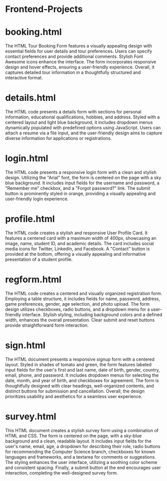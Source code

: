 # Frontend-Projects


# booking.html
The HTML Tour Booking Form features a visually appealing design with essential fields for user details and tour preferences. Users can specify contact preferences and provide additional comments. Stylish Font Awesome icons enhance the interface. The form incorporates responsive design and hover effects, ensuring a user-friendly experience. Overall, it captures detailed tour information in a thoughtfully structured and interactive format.

# details.html
The HTML code presents a details form with sections for personal information, educational qualifications, hobbies, and address. Styled with a centered layout and light blue background, it includes dropdown menus dynamically populated with predefined options using JavaScript. Users can attach a resume via a file input, and the user-friendly design aims to capture diverse information for applications or registrations.

# login.html
The HTML code presents a responsive login form with a clean and stylish design. Utilizing the "Arial" font, the form is centered on the page with a sky blue background. It includes input fields for the username and password, a "Remember me" checkbox, and a "Forgot password?" link. The submit button is prominently styled in orange, providing a visually appealing and user-friendly login experience.

# profile.html
The HTML code creates a stylish and responsive User Profile Card. It features a centered card with a maximum width of 400px, showcasing an image, name, student ID, and academic details. The card includes social media icons for Twitter, LinkedIn, and Facebook. A "Contact" button is provided at the bottom, offering a visually appealing and informative presentation of a student profile.

# regform.html
The HTML code creates a centered and visually organized registration form. Employing a table structure, it includes fields for name, password, address, game preferences, gender, age selection, and photo upload. The form design utilizes checkboxes, radio buttons, and a dropdown menu for a user-friendly interface. Stylish styling, including background colors and a defined width, enhances the overall presentation. Clear submit and reset buttons provide straightforward form interaction.

# sign.html
The HTML document presents a responsive signup form with a centered layout. Styled in shades of tomato and green, the form features labeled input fields for the user's first and last name, date of birth, gender, country, email, phone, and password. It includes dropdown menus for selecting the date, month, and year of birth, and checkboxes for agreement. The form is thoughtfully designed with clear headings, well-organized contents, and distinct buttons for submission and cancellation. Overall, the design prioritizes usability and aesthetics for a seamless user experience.

# survey.html
This HTML document creates a stylish survey form using a combination of HTML and CSS. The form is centered on the page, with a sky-blue background and a clean, readable layout. It includes input fields for the user's name, email, age, a dropdown for describing their role, radio buttons for recommending the Computer Science branch, checkboxes for known languages and frameworks, and a textarea for comments or suggestions. The styling enhances the user interface, utilizing a soothing color scheme and consistent spacing. Finally, a submit button at the end encourages user interaction, completing the well-designed survey form.
